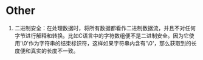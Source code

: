 # Other

1. 二进制安全：在处理数据时，将所有数据都看作二进制数据流，并且不对任何字节进行解释和转换。比如C语言中的字符数组便不是二进制安全。因为它使用'\0'作为字符串的结束标识符，这样如果字符串内含有'\0'，那么获取到的长度便和真实的长度不一致。
